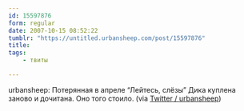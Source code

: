 ```yaml
---
id: 15597876
form: regular
date: 2007-10-15 08:52:22
tumblr: "https://untitled.urbansheep.com/post/15597876"
title:
tags:
    - твиты

---
```


<p>urbansheep: Потерянная в апреле &ldquo;Лейтесь, слёзы&rdquo; Дика куплена заново и дочитана. Оно того стоило. (via <a href="http://twitter.com/urbansheep/statuses/336410652">Twitter / urbansheep</a>)</p>

